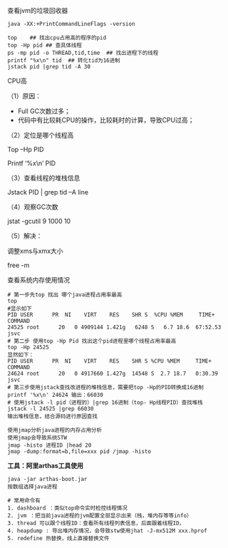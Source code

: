 查看jvm的垃圾回收器

```shell
java -XX:+PrintCommandLineFlags -version

top    ## 找出cpu占用高的程序的pid
top -Hp pid ## 查具体线程
ps -mp pid -o THREAD,tid,time  ## 找出进程下的线程
printf "%x\n" tid  ## 转化tid为16进制
jstack pid |grep tid -A 30
```



CPU高

（1）原因：

- Full GC次数过多；
- 代码中有比较耗CPU的操作，比较耗时的计算，导致CPU过高；

（2）定位是哪个线程高

Top –Hp PID

Printf ‘%x\n’ PID

（3）查看线程的堆栈信息

Jstack PID | grep tid –A line

（4）观察GC次数

jstat -gcutil 9 1000 10

（5）解决：

调整xms与xmx大小



free -m

查看系统内存使用情况



```
# 第一步先top 找出 哪个java进程占用率最高
top
#显示如下
PID USER      PR  NI    VIRT    RES    SHR S  %CPU %MEM     TIME+ COMMAND     
24525 root      20   0 4909144 1.421g   6248 S   6.7 18.6  67:52.53 jsvc
# 第二步 使用top -Hp Pid 找出这个pid进程里哪个线程占用率最高
top -Hp 24525 
显然如下：
PID USER      PR  NI    VIRT    RES    SHR S %CPU %MEM     TIME+ COMMAND  
24624 root      20   0 4917660 1.427g  14548 S  2.7 18.7   0:30.39 jsvc 
# 第三步使用jstack查找改进程的堆栈信息，需要把top -Hp的PID转换成16进制
printf '%x\n' 24624 输出：66030
# 使用jstack -l pid（进程的）|grep 16进制（top- Hp线程PID）查找堆栈
jstack -l 24525 |grep 66030
输出堆栈信息，结合源码进行原因查找

使用jmap分析java进程的内存占用分析
使用jmap会导致系统STW
jmap -histo 进程ID |head 20
jmap -dump:format=b,file=xxx pid /jmap -histo
```



**工具：阿里arthas工具使用**

```
java -jar arthas-boot.jar
按数组选择java进程

# 常用命令有
1. dashboard ：类似top命令实时检控线程情况
2. jvm ：把当前java进程的jvm配置全部显示出来（栈，堆内存等等info）
3. thread 可以跟个线程ID：查看所有线程列表信息，后面跟着线程ID，
4. heapdump : 导出堆内存情况，会导致stw使用jhat -J-mx512M xxx.hprof
5. redefine 热替换，线上直接替换文件
```
